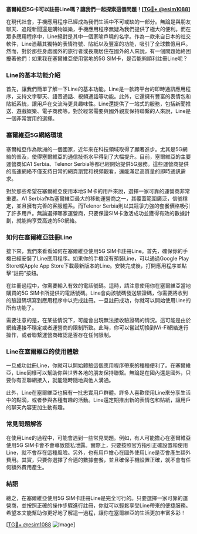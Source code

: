 **塞爾維亞5G卡可以註冊Line嗎？讓我們一起探索這個問題！[[TG💪+ @esim1088](https://t.me/s/esim1088)]**

在現代社會，手機應用程序已經成為我們生活中不可或缺的一部分。無論是與朋友聊天、追蹤新聞還是購物娛樂，手機應用程序無疑為我們提供了極大的便利。而在眾多應用程序中，Line絕對是其中一個家喻戶曉的名字。作為一款來自日本的社交軟件，Line憑藉其獨特的表情符號、貼紙以及豐富的功能，吸引了全球數億用戶。然而，對於那些身處國外的旅行者或長期居住在國外的人來說，有一個問題始終困擾著他們：如果我在塞爾維亞使用當地的5G SIM卡，是否能夠順利註冊Line呢？

### Line的基本功能介紹

首先，讓我們簡單了解一下Line的基本功能。Line是一款跨平台的即時通訊應用程序，支持文字聊天、語音通話、視頻通話等功能。此外，它還擁有豐富的表情包和貼紙系統，讓用戶在交流時更具趣味性。Line還提供了一站式的服務，包括新聞推送、遊戲娛樂、電子商務等。對於經常需要與國外親友保持聯繫的人來說，Line是一個非常實用的選擇。

### 塞爾維亞5G網絡環境

塞爾維亞作為歐洲的一個國家，近年來在科技領域取得了顯著進步。尤其是5G網絡的普及，使得塞爾維亞的通信技術水平得到了大幅提升。目前，塞爾維亞的主要運營商如A1 Serbia、Telenor Serbia等都已經開始提供5G服務。這些運營商提供的高速網絡不僅支持日常的網頁瀏覽和視頻觀看，還能滿足高質量的即時通訊需求。

對於那些希望在塞爾維亞使用本地SIM卡的用戶來說，選擇一家可靠的運營商非常重要。A1 Serbia作為塞爾維亞最大的移動運營商之一，其覆蓋範圍廣泛，信號穩定，並且擁有完善的客服體系。而Telenor Serbia則以其競爭力強的套餐價格吸引了許多用戶。無論選擇哪家運營商，只要保證SIM卡激活成功並獲得有效的數據計劃，就能夠享受高速的5G網絡。

### 如何在塞爾維亞註冊Line

接下來，我們來看看如何在塞爾維亞使用5G SIM卡註冊Line。首先，確保你的手機已經安裝了Line應用程序。如果你的手機沒有預裝Line，可以通過Google Play Store或Apple App Store下載最新版本的Line。安裝完成後，打開應用程序並點擊“註冊”按鈕。

在註冊過程中，你需要輸入有效的電話號碼。這時，請注意使用你在塞爾維亞當地購買的5G SIM卡所提供的電話號碼。Line會向該號碼發送驗證碼，你需要將收到的驗證碼填寫到應用程序中以完成註冊。一旦註冊成功，你就可以開始使用Line的所有功能了。

需要注意的是，在某些情況下，可能會出現無法接收驗證碼的情況。這可能是由於網絡連接不穩定或者運營商的限制所致。此時，你可以嘗試切換到Wi-Fi網絡進行操作，或者聯繫運營商確認是否存在任何限制。

### Line在塞爾維亞的使用體驗

一旦成功註冊Line，你就可以開始體驗這個應用程序帶來的種種便利了。在塞爾維亞，Line同樣可以幫助你與世界各地的朋友保持聯繫。無論是在國內還是國外，只要你有互聯網接入，就能隨時隨地與他人溝通。

此外，Line在塞爾維亞也擁有一批忠實用戶群體。許多人喜歡使用Line來分享生活中的點滴，或者參與各種有趣的活動。Line還定期推出新的表情包和貼紙，讓用戶的聊天內容更加生動有趣。

### 常見問題解答

在使用Line的過程中，可能會遇到一些常見問題。例如，有人可能擔心在塞爾維亞使用5G SIM卡會不會導致隱私泄露。實際上，只要按照官方指引正確設置和使用Line，就不會存在這種風險。另外，也有用戶擔心在國外使用Line是否會產生額外費用。其實，只要你選擇了合適的數據套餐，並且確保手機設置正確，就不會有任何額外費用產生。

### 結語

總之，在塞爾維亞使用5G SIM卡註冊Line是完全可行的。只要選擇一家可靠的運營商，並按照正確的操作步驟進行註冊，你就可以輕鬆享受Line帶來的便捷服務。希望本文能幫助你更好地了解這一過程，讓你在塞爾維亞的生活更加丰富多彩！

[[TG💪+ @esim1088](https://t.me/s/esim1088) ![Image](https://i.postimg.cc/4NQfJmqS/Snipaste-2025-05-13-00-14-12.png)]